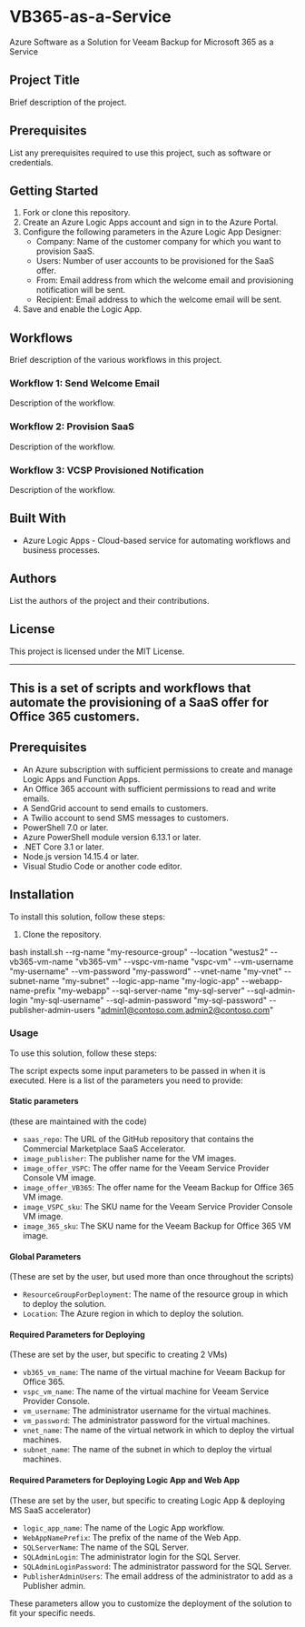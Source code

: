 # VB365-as-a-Service
Azure Software as a Solution for Veeam Backup for Microsoft 365 as a Service

## Project Title

Brief description of the project.

## Prerequisites

List any prerequisites required to use this project, such as software or credentials.

## Getting Started

1. Fork or clone this repository.
2. Create an Azure Logic Apps account and sign in to the Azure Portal.
3. Configure the following parameters in the Azure Logic App Designer:
    - Company: Name of the customer company for which you want to provision SaaS.
    - Users: Number of user accounts to be provisioned for the SaaS offer.
    - From: Email address from which the welcome email and provisioning notification will be sent.
    - Recipient: Email address to which the welcome email will be sent.
4. Save and enable the Logic App.

## Workflows

Brief description of the various workflows in this project.

### Workflow 1: Send Welcome Email

Description of the workflow.

### Workflow 2: Provision SaaS

Description of the workflow.

### Workflow 3: VCSP Provisioned Notification

Description of the workflow.

## Built With

- Azure Logic Apps - Cloud-based service for automating workflows and business processes.

## Authors

List the authors of the project and their contributions.

## License

This project is licensed under the MIT License.

---

## This is a set of scripts and workflows that automate the provisioning of a SaaS offer for Office 365 customers.

## Prerequisites

- An Azure subscription with sufficient permissions to create and manage Logic Apps and Function Apps.
- An Office 365 account with sufficient permissions to read and write emails.
- A SendGrid account to send emails to customers.
- A Twilio account to send SMS messages to customers.
- PowerShell 7.0 or later.
- Azure PowerShell module version 6.13.1 or later.
- .NET Core 3.1 or later.
- Node.js version 14.15.4 or later.
- Visual Studio Code or another code editor.

## Installation

To install this solution, follow these steps:

1. Clone the repository.

bash install.sh
--rg-name "my-resource-group"
--location "westus2"
--vb365-vm-name "vb365-vm"
--vspc-vm-name "vspc-vm"
--vm-username "my-username"
--vm-password "my-password"
--vnet-name "my-vnet"
--subnet-name "my-subnet"
--logic-app-name "my-logic-app"
--webapp-name-prefix "my-webapp"
--sql-server-name "my-sql-server"
--sql-admin-login "my-sql-username"
--sql-admin-password "my-sql-password"
--publisher-admin-users "admin1@contoso.com,admin2@contoso.com"


### Usage

To use this solution, follow these steps:

The script expects some input parameters to be passed in when it is executed. Here is a list of the parameters you need to provide:

#### Static parameters
(these are maintained with the code)

- `saas_repo`: The URL of the GitHub repository that contains the Commercial Marketplace SaaS Accelerator.
- `image_publisher`: The publisher name for the VM images.
- `image_offer_VSPC`: The offer name for the Veeam Service Provider Console VM image.
- `image_offer_VB365`: The offer name for the Veeam Backup for Office 365 VM image.
- `image_VSPC_sku`: The SKU name for the Veeam Service Provider Console VM image.
- `image_365_sku`: The SKU name for the Veeam Backup for Office 365 VM image.

#### Global Parameters
(These are set by the user, but used more than once throughout the scripts)

- `ResourceGroupForDeployment`: The name of the resource group in which to deploy the solution.
- `Location`: The Azure region in which to deploy the solution.

#### Required Parameters for Deploying
(These are set by the user, but specific to creating 2 VMs)

- `vb365_vm_name`: The name of the virtual machine for Veeam Backup for Office 365.
- `vspc_vm_name`: The name of the virtual machine for Veeam Service Provider Console.
- `vm_username`: The administrator username for the virtual machines.
- `vm_password`: The administrator password for the virtual machines.
- `vnet_name`: The name of the virtual network in which to deploy the virtual machines.
- `subnet_name`: The name of the subnet in which to deploy the virtual machines.

#### Required Parameters for Deploying Logic App and Web App
(These are set by the user, but specific to creating Logic App & deploying MS SaaS accelerator)

- `logic_app_name`: The name of the Logic App workflow.
- `WebAppNamePrefix`: The prefix of the name of the Web App.
- `SQLServerName`: The name of the SQL Server.
- `SQLAdminLogin`: The administrator login for the SQL Server.
- `SQLAdminLoginPassword`: The administrator password for the SQL Server.
- `PublisherAdminUsers`: The email address of the administrator to add as a Publisher admin.

These parameters allow you to customize the deployment of the solution to fit your specific needs.

